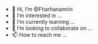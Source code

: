 - 👋 Hi, I’m @Fharhanamrin
- 👀 I’m interested in ...
- 🌱 I’m currently learning ...
- 💞️ I’m looking to collaborate on ...
- 📫 How to reach me ...

<!---
Fharhanamrin/Fharhanamrin is a ✨ special ✨ repository because its `README.md` (this file) appears on your GitHub profile.
You can click the Preview link to take a look at your changes.
--->

